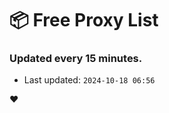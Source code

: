 # :package: Free Proxy List
### Updated every 15 minutes.

- Last updated: `2024-10-18 06:56`

:heart:
